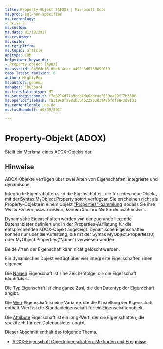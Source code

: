 ```yaml
---
title: Property-Objekt (ADOX) | Microsoft Docs
ms.prod: sql-non-specified
ms.technology:
- drivers
ms.custom: 
ms.date: 01/19/2017
ms.reviewer: 
ms.suite: 
ms.tgt_pltfrm: 
ms.topic: article
apitype: COM
helpviewer_keywords:
- Property object [ADOX]
ms.assetid: 6a56def6-dbe6-4ccc-a491-8d076889f019
caps.latest.revision: 6
author: MightyPen
ms.author: genemi
manager: jhubbard
ms.translationtype: MT
ms.sourcegitcommit: f7e6274d77a9cdd4de6cbcaef559ca99f77b3608
ms.openlocfilehash: fa319e0fa981b3346232e3d3848bfdfe843d9f31
ms.contentlocale: de-de
ms.lasthandoff: 09/09/2017

---
```

# <a name="property-object-adox"></a>Property-Objekt (ADOX)
Stellt ein Merkmal eines ADOX-Objekts dar.  
  
## <a name="remarks"></a>Hinweise  
 ADOX-Objekte verfügen über zwei Arten von Eigenschaften: integrierte und dynamische.  
  
 Integrierte Eigenschaften sind die Eigenschaften, die für jedes neue Objekt, mit der Syntax MyObject.Property sofort verfügbar. Sie erscheinen nicht als Property-Objekte in einem Objekt ["Properties"-Sammlung](../../../ado/reference/ado-api/properties-collection-ado.md), sodass Sie ihre Werte können jedoch ändern, können Sie ihre Merkmale nicht ändern.  
  
 Dynamische Eigenschaften werden von der zugrunde liegende Datenanbieter definiert und in der Properties-Auflistung für die entsprechenden ADOX-Objekt angezeigt.  Dynamische Eigenschaften können nur über die Auflistung, die mit der Syntax MyObject.Properties(0) oder MyObject.Properties("Name") verwiesen werden.  
  
 Beide Arten der Eigenschaft kann nicht gelöscht werden.  
  
 Ein dynamisches Objekt verfügt über vier integrierte Eigenschaften einen eigenen:  
  
 Die [Namen](../../../ado/reference/ado-api/name-property-ado.md) Eigenschaft ist eine Zeichenfolge, die die Eigenschaft identifiziert.  
  
 Die [Typ](../../../ado/reference/ado-api/type-property-ado.md) Eigenschaft ist eine ganze Zahl, die den Datentyp der Eigenschaft angibt.  
  
 Die [Wert](../../../ado/reference/ado-api/value-property-ado.md) Eigenschaft ist eine Variante, die die Einstellung der Eigenschaft enthält. Wert ist die Standardeigenschaft für ein Eigenschaftenobjekt.  
  
 Die [Attribute](../../../ado/reference/ado-api/attributes-property-ado.md) Eigenschaft ist ein long-Wert, der die Eigenschaften, die spezifisch für den Datenanbieter angibt.  
  
 Dieser Abschnitt enthält das folgende Thema.  
  
-   [ADOX-Eigenschaft Objekteigenschaften, Methoden und Ereignisse](../../../ado/reference/adox-api/adox-property-object-properties-methods-and-events.md)
